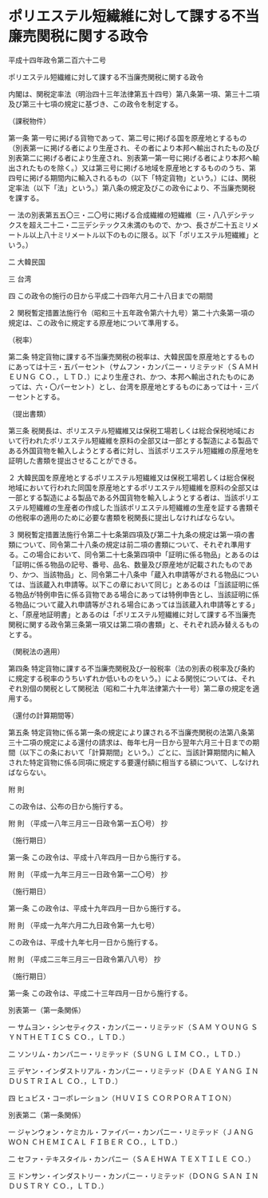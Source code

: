 # ポリエステル短繊維に対して課する不当廉売関税に関する政令

平成十四年政令第二百六十二号

ポリエステル短繊維に対して課する不当廉売関税に関する政令

内閣は、関税定率法（明治四十三年法律第五十四号）第八条第一項、第三十二項及び第三十七項の規定に基づき、この政令を制定する。

（課税物件）

第一条 第一号に掲げる貨物であって、第二号に掲げる国を原産地とするもの（別表第一に掲げる者により生産され、その者により本邦へ輸出されたもの及び別表第二に掲げる者により生産され、別表第一第一号に掲げる者により本邦へ輸出されたものを除く。）又は第三号に掲げる地域を原産地とするもののうち、第四号に掲げる期間内に輸入されるもの（以下「特定貨物」という。）には、関税定率法（以下「法」という。）第八条の規定及びこの政令により、不当廉売関税を課する。

一 法の別表第五五〇三・二〇号に掲げる合成繊維の短繊維（三・八八デシテックスを超え二十二・二三デシテックス未満のもので、かつ、長さが二十五ミリメートル以上八十ミリメートル以下のものに限る。以下「ポリエステル短繊維」という。）

二 大韓民国

三 台湾

四 この政令の施行の日から平成二十四年六月二十八日までの期間

２ 関税暫定措置法施行令（昭和三十五年政令第六十九号）第二十六条第一項の規定は、この政令に規定する原産地について準用する。

（税率）

第二条 特定貨物に課する不当廉売関税の税率は、大韓民国を原産地とするものにあっては十三・五パーセント（サムフン・カンパニー・リミテッド（ＳＡＭＨＥＵＮＧ ＣＯ．，ＬＴＤ．）により生産され、かつ、本邦へ輸出されたものにあっては、六・〇パーセント）とし、台湾を原産地とするものにあっては十・三パーセントとする。

（提出書類）

第三条 税関長は、ポリエステル短繊維又は保税工場若しくは総合保税地域において行われたポリエステル短繊維を原料の全部又は一部とする製造による製品である外国貨物を輸入しようとする者に対し、当該ポリエステル短繊維の原産地を証明した書類を提出させることができる。

２ 大韓民国を原産地とするポリエステル短繊維又は保税工場若しくは総合保税地域において行われた同国を原産地とするポリエステル短繊維を原料の全部又は一部とする製造による製品である外国貨物を輸入しようとする者は、当該ポリエステル短繊維の生産者の作成した当該ポリエステル短繊維の生産を証する書類その他税率の適用のために必要な書類を税関長に提出しなければならない。

３ 関税暫定措置法施行令第二十七条第四項及び第二十九条の規定は第一項の書類について、同令第二十八条の規定は前二項の書類について、それぞれ準用する。この場合において、同令第二十七条第四項中「証明に係る物品」とあるのは「証明に係る物品の記号、番号、品名、数量及び原産地が記載されたものであり、かつ、当該物品」と、同令第二十八条中「蔵入れ申請等がされる物品については、当該蔵入れ申請等。以下この章において同じ」とあるのは「当該証明に係る物品が特例申告に係る貨物である場合にあっては特例申告とし、当該証明に係る物品について蔵入れ申請等がされる場合にあっては当該蔵入れ申請等とする」と、「原産地証明書」とあるのは「ポリエステル短繊維に対して課する不当廉売関税に関する政令第三条第一項又は第二項の書類」と、それぞれ読み替えるものとする。

（関税法の適用）

第四条 特定貨物に課する不当廉売関税及び一般税率（法の別表の税率及び条約に規定する税率のうちいずれか低いものをいう。）による関悦については、それぞれ別個の関税として関税法（昭和二十九年法律第六十一号）第二章の規定を適用する。

（還付の計算期間等）

第五条 特定貨物に係る第一条の規定により課される不当廉売関税の法第八条第三十二項の規定による還付の請求は、毎年七月一日から翌年六月三十日までの期間（以下この条において「計算期間」という。）ごとに、当該計算期間内に輸入された特定貨物に係る同項に規定する要還付額に相当する額について、しなければならない。

附 則

この政令は、公布の日から施行する。

附 則 （平成一八年三月三一日政令第一五〇号） 抄

（施行期日）

第一条 この政令は、平成十八年四月一日から施行する。

附 則 （平成一九年三月三一日政令第一二〇号） 抄

（施行期日）

第一条 この政令は、平成十九年四月一日から施行する。

附 則 （平成一九年六月二九日政令第一九七号）

この政令は、平成十九年七月一日から施行する。

附 則 （平成二三年三月三一日政令第八八号） 抄

（施行期日）

第一条 この政令は、平成二十三年四月一日から施行する。

別表第一（第一条関係）

一 サムヨン・シンセティクス・カンパニー・リミテッド（ＳＡＭ ＹＯＵＮＧ ＳＹＮＴＨＥＴＩＣＳ ＣＯ．，ＬＴＤ．）

二 ソンリム・カンパニー・リミテッド（ＳＵＮＧ ＬＩＭ ＣＯ．，ＬＴＤ．）

三 デヤン・インダストリアル・カンパニー・リミテッド（ＤＡＥ ＹＡＮＧ ＩＮＤＵＳＴＲＩＡＬ ＣＯ．，ＬＴＤ．）

四 ヒュビス・コーポレーション（ＨＵＶＩＳ ＣＯＲＰＯＲＡＴＩＯＮ）

別表第二（第一条関係）

一 ジャンウォン・ケミカル・ファイバー・カンパニー・リミテッド（ＪＡＮＧＷＯＮ ＣＨＥＭＩＣＡＬ ＦＩＢＥＲ ＣＯ．，ＬＴＤ．）

二 セファ・テキスタイル・カンパニー（ＳＡＥＨＷＡ ＴＥＸＴＩＬＥ ＣＯ．）

三 ドンサン・インダストリー・カンパニー・リミテッド（ＤＯＮＧ ＳＡＮ ＩＮＤＵＳＴＲＹ ＣＯ．，ＬＴＤ．）
